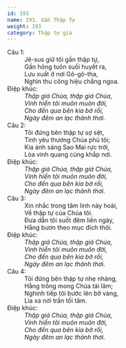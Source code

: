 ```yaml
---
id: 193
name: 193. Gần Thập Tự
weight: 193
category: Thập tự giá
---
```

<dl><dt>Câu 1:</dt><dd data-verse="1">Jê-sus giữ tôi gần thập tự, <br/>Gần hông tuôn suối huyết ra, <br/>Lưu xuất ở nơi Gô-gô-tha, <br/>Nghìn thu công hiệu chẳng ngoa. </dd><dt>Điệp khúc:</dt><dd data-chorus="1"><em>Thập giá Chúa, thập giá Chúa, <br/>Vinh hiển tôi muôn muôn đời, <br/>Cho đến qua bên kia bờ rồi, <br/>Ngày đêm an lạc thảnh thơi. </em></dd><dt>Câu 2:</dt><dd data-verse="2">Tôi đứng bên thập tự sợ sệt, <br/>Tình yêu thương Chúa phủ tôi; <br/>Kia ánh sáng Sao Mai rực trời, <br/>Lòa vinh quang cùng khắp nơi. </dd><dt>Điệp khúc:</dt><dd data-chorus="1"><em>Thập giá Chúa, thập giá Chúa, <br/>Vinh hiển tôi muôn muôn đời, <br/>Cho đến qua bên kia bờ rồi, <br/>Ngày đêm an lạc thảnh thơi. </em></dd><dt>Câu 3:</dt><dd data-verse="3">Xin nhắc trong tâm linh này hoài, <br/>Về thập tự của Chúa tôi. <br/>Đưa dẫn tôi suốt đêm liền ngày, <br/>Hằng bươn theo mục đích thôi. </dd><dt>Điệp khúc:</dt><dd data-chorus="1"><em>Thập giá Chúa, thập giá Chúa, <br/>Vinh hiển tôi muôn muôn đời, <br/>Cho đến qua bên kia bờ rồi, <br/>Ngày đêm an lạc thảnh thơi. </em></dd><dt>Câu 4:</dt><dd data-verse="4">Tôi đứng bên thập tự nhẹ nhàng, <br/>Hằng trông mong Chúa tái lâm; <br/>Nghinh tiếp tôi bước lên bờ vàng, <br/>Lìa xa nơi trần tối tăm. </dd><dt>Điệp khúc:</dt><dd data-chorus="1"><em>Thập giá Chúa, thập giá Chúa, <br/>Vinh hiển tôi muôn muôn đời, <br/>Cho đến qua bên kia bờ rồi, <br/>Ngày đêm an lạc thảnh thơi. </em></dd></dl>
